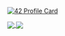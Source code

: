 [![42 Profile Card](https://1337-readme.vercel.app/api/profile?cursus=42&dark=true&login=ommadhi)](https://github.com/mohouyizme/1337-readme)

<a href="https://github.com/KernelOverseer?tab=repositories">
  <img align="center" src="https://github-readme-stats.vercel.app/api/top-langs/?username=omarmdh&theme=dark"/>
</a>
<a href="https://github.com/KernelOverseer?tab=repositories">
 <img align="center" src="https://github-readme-stats.vercel.app/api?username=omarmdh&line_height=40&show_icons=true&theme=dark">
</a>

